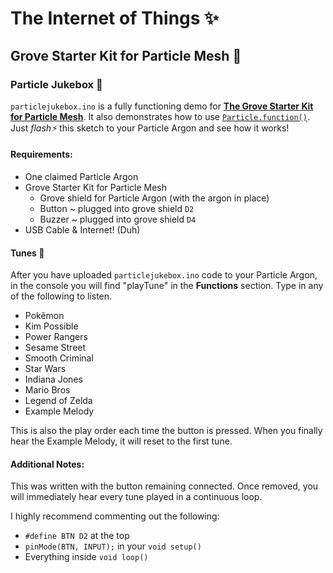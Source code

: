 # The Internet of Things ✨

## Grove Starter Kit for Particle Mesh 🌱

### Particle Jukebox 🎹

`particlejukebox.ino` is a fully functioning demo for **[The Grove Starter Kit for Particle Mesh](https://store.particle.io/products/grove-starter-kit)**. It also demonstrates how to use [`Particle.function()`](https://docs.particle.io/reference/device-os/firmware/photon/#cloud-functions). Just *flash⚡️* this sketch to your Particle Argon and see how it works! 
    
#### Requirements:

- One claimed Particle Argon
- Grove Starter Kit for Particle Mesh
    - Grove shield for Particle Argon (with the argon in place)
    - Button ~ plugged into grove shield `D2`
    - Buzzer ~ plugged into grove shield `D4`
- USB Cable & Internet! (Duh)

#### Tunes 🎵 

After you have uploaded `particlejukebox.ino` code to your Particle Argon, in the console you will find "playTune" in the **Functions** section. Type in any of the following to listen.

- Pokêmon
- Kim Possible
- Power Rangers
- Sesame Street
- Smooth Criminal
- Star Wars
- Indiana Jones
- Mario Bros
- Legend of Zelda
- Example Melody

This is also the play order each time the button is pressed. When you finally hear the Example Melody, it will reset to the first tune.

#### Additional Notes:

This was written with the button remaining connected. Once removed, you will immediately hear every tune played in a continuous loop.
    
I highly recommend commenting out the following:
- `#define BTN D2` at the top
- `pinMode(BTN, INPUT);` in your `void setup()`
- Everything inside `void loop()`
